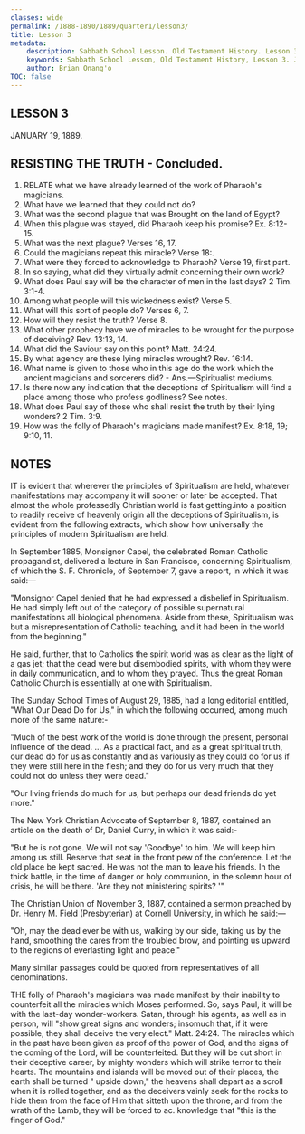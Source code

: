 ```yaml
---
classes: wide
permalink: /1888-1890/1889/quarter1/lesson3/
title: Lesson 3
metadata:
    description: Sabbath School Lesson. Old Testament History. Lesson 3. JANUARY 19, 1889. RESISTING THE TRUTH . 
    keywords: Sabbath School Lesson, Old Testament History, Lesson 3. JANUARY 19, 1889. RESISTING THE TRUTH .
    author: Brian Onang'o
TOC: false
---
```


## LESSON 3

JANUARY 19, 1889.

## RESISTING THE TRUTH - Concluded.

1. RELATE what we have already learned of the work of Pharaoh's magicians.
2. What have we learned that they could not do?
3. What was the second plague that was Brought on the land of Egypt?
4. When this plague was stayed, did Pharaoh keep his promise? Ex. 8:12-15.
5. What was the next plague? Verses 16, 17.
6. Could the magicians repeat this miracle? Verse 18:.
7. What were they forced to acknowledge to Pharaoh? Verse 19, first part.
8. In so saying, what did they virtually admit concerning their own work?
9. What does Paul say will be the character of men in the last days? 2 Tim. 3:1-4.
10. Among what people will this wickedness exist? Verse 5.
11. What will this sort of people do? Verses 6, 7.
12. How will they resist the truth? Verse 8.
13. What other prophecy have we of miracles to be wrought for the purpose of deceiving? Rev. 13:13, 14.
14. What did the Saviour say on this point? Matt. 24:24.
15. By what agency are these lying miracles wrought? Rev. 16:14.
16. What name is given to those who in this age do the work which the ancient magicians and sorcerers did? - Ans.—Spiritualist mediums.
17. Is there now any indication that the deceptions of Spiritualism will find a place among those who profess godliness? See notes.
18. What does Paul say of those who shall resist the truth by their lying wonders? 2 Tim. 3:9.
19. How was the folly of Pharaoh's magicians made manifest? Ex. 8:18, 19; 9:10, 11.

## NOTES

IT is evident that wherever the principles of Spiritualism are held, whatever manifestations may accompany it will sooner or later be accepted. That almost the whole professedly Christian world is fast getting.into a position to readily receive of heavenly origin all the deceptions of Spiritualism, is evident from the following extracts, which show how universally the principles of modern Spiritualism are held.

In September 1885, Monsignor Capel, the celebrated Roman Catholic propagandist, delivered a lecture in San Francisco, concerning Spiritualism, of which the S. F. Chronicle, of September 7, gave a report, in which it was said:—

"Monsignor Capel denied that he had expressed a disbelief in Spiritualism. He had simply left out of the category of possible supernatural manifestations all biological phenomena. Aside from these, Spiritualism was  but a misrepresentation of Catholic teaching, and it had been in the world from the beginning."

He said, further, that to Catholics the spirit world was as clear as the light of a gas jet; that the dead were but disembodied spirits, with whom they were in daily communication, and to whom they prayed. Thus the great Roman Catholic Church is essentially at one with Spiritualism.

The Sunday School Times of August 29, 1885, had a long editorial entitled, "What Our Dead Do for Us," in which the following occurred, among much more of the same nature:-

"Much of the best work of the world is done through the present, personal influence of the dead. ... As a practical fact, and as a great spiritual truth, our dead do for us as constantly and as variously as they could do for us if they were still here in the flesh; and they do for us very much that they could not do unless they were dead."

"Our living friends do much for us, but perhaps our dead friends do yet more."

The New York Christian Advocate of September 8, 1887, contained an article on the death of Dr, Daniel Curry, in which it was said:-

"But he is not gone. We will not say 'Goodbye' to him. We will keep him among us still. Reserve that seat in the front pew of the conference. Let the old place be kept sacred. He was not the man to leave his friends. In the thick battle, in the time of danger or holy communion, in the solemn hour of crisis, he will be there. 'Are they not ministering spirits? '"

The Christian Union of November 3, 1887, contained a sermon preached by Dr. Henry M. Field (Presbyterian) at Cornell University, in which he said:—

"Oh, may the dead ever be with us, walking by our side, taking us by the hand, smoothing the cares from the troubled brow, and pointing us upward to the regions of everlasting light and peace."

Many similar passages could be quoted from representatives of all denominations.

THE folly of Pharaoh's magicians was made manifest by their inability to counterfeit all the miracles which Moses performed. So, says Paul, it will be with the last-day wonder-workers. Satan, through his agents, as well as in person, will "show great signs and wonders; insomuch that, if it were possible, they shall deceive the very elect." Matt. 24:24. The miracles which in the past have been given as proof of the power of God, and the signs of the coming of the Lord, will be counterfeited. But they will be cut short in their deceptive career, by mighty wonders which will strike terror to their hearts. The mountains and islands will be moved out of their places, the earth shall be turned " upside down," the heavens shall depart as a scroll when it is rolled together, and as the deceivers vainly seek for the rocks to hide them from the face of Him that sitteth upon the throne, and from the wrath of the Lamb, they will be forced to ac. knowledge that "this is the finger of God."
